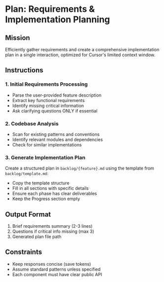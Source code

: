 # Plan: Requirements & Implementation Planning

## Mission

Efficiently gather requirements and create a comprehensive implementation plan in a single interaction, optimized for Cursor's limited context window.

## Instructions

### 1. Initial Requirements Processing

- Parse the user-provided feature description
- Extract key functional requirements
- Identify missing critical information
- Ask clarifying questions ONLY if essential

### 2. Codebase Analysis

- Scan for existing patterns and conventions
- Identify relevant modules and dependencies
- Check for similar implementations

### 3. Generate Implementation Plan

Create a structured plan in `backlog/{feature}.md` using the template from `backlog/template.md`:

- Copy the template structure
- Fill in all sections with specific details
- Ensure each phase has clear deliverables
- Keep the Progress section empty

## Output Format

1. Brief requirements summary (2-3 lines)
2. Questions if critical info missing (max 3)
3. Generated plan file path

## Constraints

- Keep responses concise (save tokens)
- Assume standard patterns unless specified
- Each component must have clear public API
